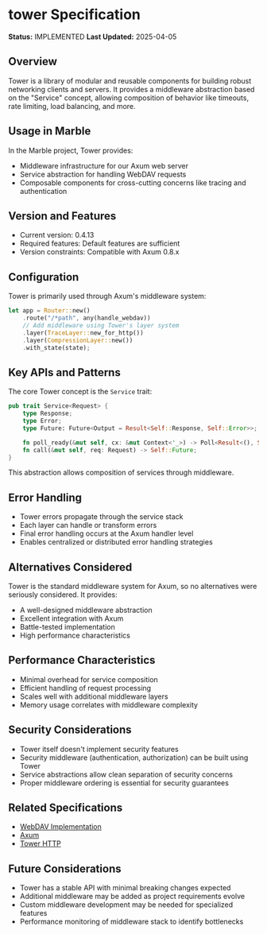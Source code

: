 # tower Specification

**Status:** IMPLEMENTED
**Last Updated:** 2025-04-05

## Overview

Tower is a library of modular and reusable components for building robust networking clients and servers. It provides a middleware abstraction based on the "Service" concept, allowing composition of behavior like timeouts, rate limiting, load balancing, and more.

## Usage in Marble

In the Marble project, Tower provides:

- Middleware infrastructure for our Axum web server
- Service abstraction for handling WebDAV requests
- Composable components for cross-cutting concerns like tracing and authentication

## Version and Features

- Current version: 0.4.13
- Required features: Default features are sufficient
- Version constraints: Compatible with Axum 0.8.x

## Configuration

Tower is primarily used through Axum's middleware system:

```rust
let app = Router::new()
    .route("/*path", any(handle_webdav))
    // Add middleware using Tower's layer system
    .layer(TraceLayer::new_for_http())
    .layer(CompressionLayer::new())
    .with_state(state);
```

## Key APIs and Patterns

The core Tower concept is the `Service` trait:

```rust
pub trait Service<Request> {
    type Response;
    type Error;
    type Future: Future<Output = Result<Self::Response, Self::Error>>;

    fn poll_ready(&mut self, cx: &mut Context<'_>) -> Poll<Result<(), Self::Error>>;
    fn call(&mut self, req: Request) -> Self::Future;
}
```

This abstraction allows composition of services through middleware.

## Error Handling

- Tower errors propagate through the service stack
- Each layer can handle or transform errors
- Final error handling occurs at the Axum handler level
- Enables centralized or distributed error handling strategies

## Alternatives Considered

Tower is the standard middleware system for Axum, so no alternatives were seriously considered. It provides:

- A well-designed middleware abstraction
- Excellent integration with Axum
- Battle-tested implementation
- High performance characteristics

## Performance Characteristics

- Minimal overhead for service composition
- Efficient handling of request processing
- Scales well with additional middleware layers
- Memory usage correlates with middleware complexity

## Security Considerations

- Tower itself doesn't implement security features
- Security middleware (authentication, authorization) can be built using Tower
- Service abstractions allow clean separation of security concerns
- Proper middleware ordering is essential for security guarantees

## Related Specifications

- [WebDAV Implementation](../handoffs/webdav_implementation.md)
- [Axum](axum.md)
- [Tower HTTP](tower_http.md)

## Future Considerations

- Tower has a stable API with minimal breaking changes expected
- Additional middleware may be added as project requirements evolve
- Custom middleware development may be needed for specialized features
- Performance monitoring of middleware stack to identify bottlenecks
